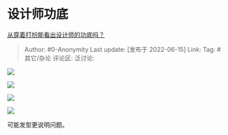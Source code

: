 # 设计师功底
[从穿着打扮能看出设计师的功底吗？](https://www.zhihu.com/question/513440183/answer/2529142609)

> Author: #0-Anonymity
> Last update: [发布于 2022-06-15]
> Link:
> Tag: #其它/杂论
> 评论区:
> 泛讨论:

![](https://pic1.zhimg.com/50/v2-718fd88eaec8cb5d4a737981064dede5_720w.jpg?source=1940ef5c)

![](https://pica.zhimg.com/50/v2-c1c8017bf4f38cbdf6245ecaeca3dfea_720w.jpg?source=1940ef5c)

![](https://pic2.zhimg.com/50/v2-3b1d797e9841828b34777cda159920fd_720w.jpg?source=1940ef5c)

![](https://pic2.zhimg.com/50/v2-66683568dee8d28b54af2eb5e4a9b25b_720w.jpg?source=1940ef5c)

可能发型更说明问题。
